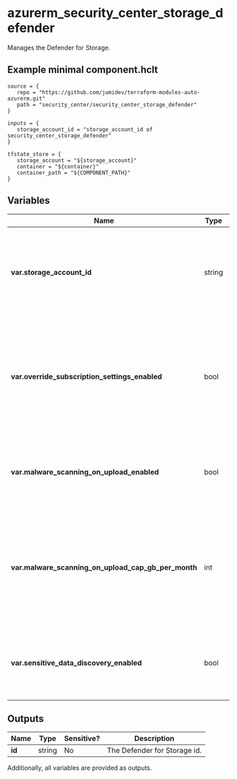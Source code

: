 # azurerm_security_center_storage_defender

Manages the Defender for Storage.

## Example minimal component.hclt

```hcl
source = {
   repo = "https://github.com/jumidev/terraform-modules-auto-azurerm.git" 
   path = "security_center/security_center_storage_defender" 
}

inputs = {
   storage_account_id = "storage_account_id of security_center_storage_defender" 
}

tfstate_store = {
   storage_account = "${storage_account}" 
   container = "${container}" 
   container_path = "${COMPONENT_PATH}" 
}

```

## Variables

| Name | Type | Required? |  Default  |  Description |
| ---- | ---- | --------- |  ----------- | ----------- |
| **var.storage_account_id** | string | True | -  |  The ID of the storage account the defender applied to. Changing this forces a new resource to be created. | 
| **var.override_subscription_settings_enabled** | bool | False | `False`  |  Whether the settings defined for this storage account should override the settings defined for the subscription. Defaults to `false`. | 
| **var.malware_scanning_on_upload_enabled** | bool | False | `False`  |  Whether On Upload malware scanning should be enabled. Defaults to `false`. | 
| **var.malware_scanning_on_upload_cap_gb_per_month** | int | False | `-1`  |  The max GB to be scanned per Month. Must be `-1` or above `0`. Omit this property or set to `-1` if no capping is needed. Defaults to `-1`. | 
| **var.sensitive_data_discovery_enabled** | bool | False | `False`  |  Whether Sensitive Data Discovery should be enabled. Defaults to `false`. | 



## Outputs

| Name | Type | Sensitive? | Description |
| ---- | ---- | --------- | --------- |
| **id** | string | No  | The Defender for Storage id. | 

Additionally, all variables are provided as outputs.
